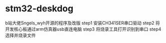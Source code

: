 # stm32-deskdog
b站大佬Sngels_wyh开源的程序及改版
step1
安装CH341SER串口驱动
step2
将开发核心板通过arm仿真器usb直连电脑
step3
将烧录工具打开识别到串口
step4
选择并烧录文件
